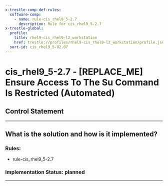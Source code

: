 ```yaml
---
x-trestle-comp-def-rules:
  software-comp:
    - name: rule-cis_rhel9_5-2.7
      description: Rule for cis_rhel9_5-2.7
x-trestle-global:
  profile:
    title: rhel9-cis_rhel9-l2_workstation
    href: trestle://profiles/rhel9-cis_rhel9-l2_workstation/profile.json
  sort-id: cis_rhel9_5-02.07
---
```


# cis_rhel9_5-2.7 - \[REPLACE_ME\] Ensure Access To The Su Command Is Restricted (Automated)

## Control Statement

______________________________________________________________________

## What is the solution and how is it implemented?

<!-- For implementation status enter one of: implemented, partial, planned, alternative, not-applicable -->

<!-- Note that the list of rules under ### Rules: is read-only and changes will not be captured after assembly to JSON -->

<!-- Add control implementation description here for control: cis_rhel9_5-2.7 -->

### Rules:

  - rule-cis_rhel9_5-2.7

### Implementation Status: planned

______________________________________________________________________
